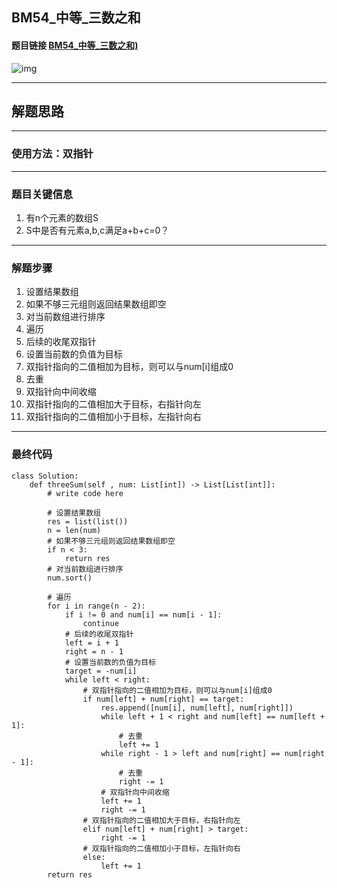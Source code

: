 ## BM54_中等_三数之和

#### 题目链接 [BM54_中等_三数之和)](https://www.nowcoder.com/practice/345e2ed5f81d4017bbb8cc6055b0b711?tpId=295&tqId=731&ru=/exam/oj&qru=/ta/format-top101/question-ranking&sourceUrl=%2Fexam%2Foj%3Fpage%3D1%26tab%3D%25E7%25AE%2597%25E6%25B3%2595%25E7%25AF%2587%26topicId%3D295)

![img](https://i.ibb.co/hgzr8G8/20230703102150.png)


---
## 解题思路
---
### 使用方法：双指针
---
### 题目关键信息
1. 有n个元素的数组S
2. S中是否有元素a,b,c满足a+b+c=0？
---
### 解题步骤
1. 设置结果数组
2. 如果不够三元组则返回结果数组即空
3. 对当前数组进行排序
4. 遍历
5. 后续的收尾双指针
6. 设置当前数的负值为目标
7. 双指针指向的二值相加为目标，则可以与num[i]组成0
8. 去重
9. 双指针向中间收缩
10. 双指针指向的二值相加大于目标，右指针向左
11. 双指针指向的二值相加小于目标，左指针向右
---

### 最终代码
```
class Solution:
    def threeSum(self , num: List[int]) -> List[List[int]]:
        # write code here

        # 设置结果数组
        res = list(list())
        n = len(num)
        # 如果不够三元组则返回结果数组即空
        if n < 3:
            return res
        # 对当前数组进行排序
        num.sort()

        # 遍历
        for i in range(n - 2):
            if i != 0 and num[i] == num[i - 1]:
                continue
            # 后续的收尾双指针
            left = i + 1
            right = n - 1
            # 设置当前数的负值为目标
            target = -num[i]
            while left < right:
                # 双指针指向的二值相加为目标，则可以与num[i]组成0
                if num[left] + num[right] == target:
                    res.append([num[i], num[left], num[right]])
                    while left + 1 < right and num[left] == num[left + 1]:
                        # 去重
                        left += 1
                    while right - 1 > left and num[right] == num[right - 1]:
                        # 去重
                        right -= 1
                    # 双指针向中间收缩
                    left += 1
                    right -= 1
                # 双指针指向的二值相加大于目标，右指针向左
                elif num[left] + num[right] > target:
                    right -= 1
                # 双指针指向的二值相加小于目标，左指针向右
                else:
                    left += 1
        return res 
```